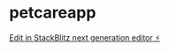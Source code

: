 # petcareapp

[Edit in StackBlitz next generation editor ⚡️](https://stackblitz.com/~/github.com/karimhyahia/petcareapp)